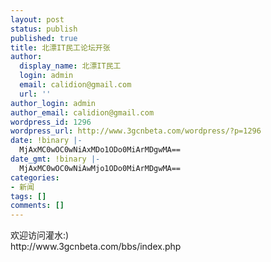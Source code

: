 ```yaml
---
layout: post
status: publish
published: true
title: 北漂IT民工论坛开张
author:
  display_name: 北漂IT民工
  login: admin
  email: calidion@gmail.com
  url: ''
author_login: admin
author_email: calidion@gmail.com
wordpress_id: 1296
wordpress_url: http://www.3gcnbeta.com/wordpress/?p=1296
date: !binary |-
  MjAxMC0wOC0wNiAxMDo1ODo0MiArMDgwMA==
date_gmt: !binary |-
  MjAxMC0wOC0wNiAwMjo1ODo0MiArMDgwMA==
categories:
- 新闻
tags: []
comments: []
---
```

<p>欢迎访问灌水:)<br />
http://www.3gcnbeta.com/bbs/index.php</p>
